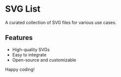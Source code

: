 # SVG List

A curated collection of SVG files for various use cases.

## Features
- High-quality SVGs
- Easy to integrate
- Open-source and customizable


Happy coding!